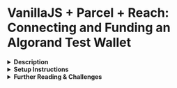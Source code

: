 # VanillaJS + Parcel + Reach: Connecting and Funding an Algorand Test Wallet 

<details><summary><strong>Description</strong></summary>
<p>  

To follow along and create the above repository, please see the [companion tutorial video.](https://youtu.be/hfs7XiMCAv8) However, if you prefer tutorials in an article format you can find a companion tutorial article [here.](https://cbauna1.medium.com/connecting-funding-an-algorand-test-wallet-from-a-vanillajs-parcel-reach-application-54f9fc996d53)

This application is a showcase of connecting a VanillaJS application (using Parcel as a bundler) to an Algorand testnet using Reach and the Algosigner extension. It features connecting to a test wallet and then funding that test wallet with fake funds for use in testing contracts. I kept it rather simple to serve as a bite-sized introduction to dapp development by way of a feature common across many dapps during development.
</p>
</details>
<details><summary><strong>Setup Instructions</strong></summary>
<p>

- clone the repository
- open a terminal to the `reach-vanilla-parcel-test` folder 
- from there run the command `yarn install`
- once that has completed run `cd src`
- (if on Windows) run the `wsl` command to switch over to linux
- run the `curl https://raw.githubusercontent.com/reach-sh/reach-lang/master/reach -o reach ; chmod +x reach` command to download reach into the src folder
- run the `./reach version` command to ensure it installed
- run the `REACH_CONNECTOR_MODE=ALGO ./reach devnet` command to start the testnet
- start up a new terminal and navigate to the `reach-vanilla-parcel-test` folder 
- now run the `yarn dev` command to run the applications frontend
- navigate to the localhost link given by the above command to view the application

</p>
</details>

<details><summary><strong>Further Reading & Challenges</strong></summary>
<p>  

If you are just getting started with dapp development, I highly recommend the <a href="https://docs.reach.sh/tut.html" target="_blank">Reach tutorial</a>. It will show you the foundation of contract creation using Reach and go from contract interaction through the cli back here to the frontend by the end of the tutorial.  

If after that you’d like a bit of a challenge, <a href="https://github.com/reach-sh/reach-lang/tree/master/examples" target="_blank">Reach has a ton of dapp examples</a> that haven’t been turned into web applications yet; taking the time to transcribe them instead of just copy and pasting them will increase your familiarity with the Reach contract language while connecting those contracts to the frontend will increase your familiarity with the workflow of dapp development.
</p>
</details>
